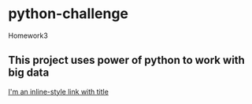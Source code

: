 # python-challenge
Homework3
## This project uses power of python to work with big data
[I'm an inline-style link with title](https://www.google.com "Google's Homepage")